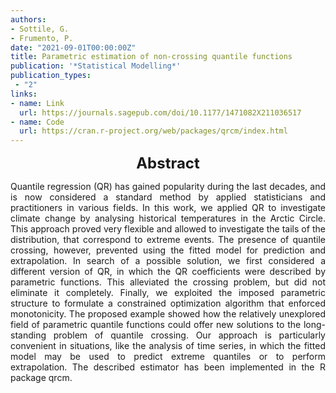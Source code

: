 ```yaml
---
authors:
- Sottile, G.
- Frumento, P.
date: "2021-09-01T00:00:00Z"
title: Parametric estimation of non-crossing quantile functions
publication: '*Statistical Modelling*'  
publication_types:
 - "2"
links:
- name: Link
  url: https://journals.sagepub.com/doi/10.1177/1471082X211036517
- name: Code
  url: https://cran.r-project.org/web/packages/qrcm/index.html
---
```


<font size="5"> <center><b> Abstract </b> </center></font>

<p style="text-align: justify;">
Quantile regression (QR) has gained popularity during the last decades, and is now considered a standard method by applied statisticians and practitioners in various fields. In this work, we applied QR to investigate climate change by analysing historical temperatures in the Arctic Circle. This approach proved very flexible and allowed to investigate the tails of the distribution, that correspond to extreme events. The presence of quantile crossing, however, prevented using the fitted model for prediction and extrapolation. In search of a possible solution, we first considered a different version of QR, in which the QR coefficients were described by parametric functions. This alleviated the crossing problem, but did not eliminate it completely. Finally, we exploited the imposed parametric structure to formulate a constrained optimization algorithm that enforced monotonicity. The proposed example showed how the relatively unexplored field of parametric quantile functions could offer new solutions to the long-standing problem of quantile crossing. Our approach is particularly convenient in situations, like the analysis of time series, in which the fitted model may be used to predict extreme quantiles or to perform extrapolation. The described estimator has been implemented in the R package qrcm.
</p>
